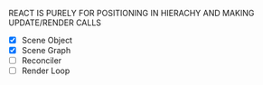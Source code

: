 REACT IS PURELY FOR POSITIONING IN HIERACHY AND MAKING UPDATE/RENDER CALLS


- [x] Scene Object
- [x] Scene Graph
- [ ] Reconciler
- [ ] Render Loop